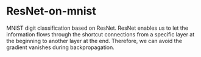 # ResNet-on-mnist
MNIST digit classification based on ResNet.
ResNet enables us to let the information flows through the shortcut connections from a specific layer at the beginning to another layer at the end.
Therefore, we can avoid the gradient vanishes during backpropagation.
